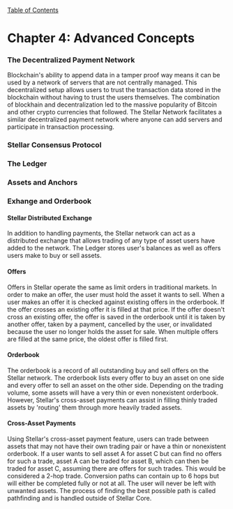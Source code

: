 [Table of Contents](index.md)
# Chapter 4: Advanced Concepts
### The Decentralized Payment Network
Blockchain's ability to append data in a tamper proof way means it can be used by a network of servers that are not centrally managed. This decentralized setup allows users to trust the transaction data stored in the blockchain without having to trust the users themselves. The combination of blockhain and  decentralization led to the massive popularity of Bitcoin and other crypto currencies that followed. The Stellar Network facilitates a similar decentralized payment network where anyone can add servers and participate in transaction processing.

### Stellar Consensus Protocol
### The Ledger
### Assets and Anchors
### Exhange and Orderbook
#### Stellar Distributed Exchange
In addition to handling payments, the Stellar network can act as a distributed exchange that allows trading of any type of asset users have added to the network.  The Ledger stores user's balances as well as offers users make to buy or sell assets.

#### Offers
Offers in Stellar operate the same as limit orders in traditional markets. In order to make an offer, the user must hold the asset it wants to sell.  When a user makes an offer it is checked against existing offers in the orderbook.  If the offer crosses an existing offer it is filled at that price.  If the offer doesn't cross an existing offer, the offer is saved in the orderbook until it is taken by another offer, taken by a payment, cancelled by the user, or invalidated because the user no longer holds the asset for sale.  When multiple offers are filled at the same price, the oldest offer is filled first.

#### Orderbook
The orderbook is a record of all outstanding buy and sell offers on the Stellar network.  The orderbook lists every offer to buy an asset on one side and every offer to sell an asset on the other side.  Depending on the trading volume, some assets will have a very thin or even nonexistent orderbook.  However, Stellar's cross-asset payments can assist in filling thinly traded assets by 'routing' them through more heavily traded assets.

#### Cross-Asset Payments
Using Stellar's cross-asset payment feature, users can trade between assets that may not have their own trading pair or have a thin or nonexistent orderbook.  If a user wants to sell asset A for asset C but can find no offers for such a trade, asset A can be traded for asset B, which can then be traded for asset C, assuming there are offers for such trades. This would be considered a 2-hop trade. Conversion paths can contain up to 6 hops but will either be completed fully or not at all. The user will never be left with unwanted assets.  The process of finding the best possible path is called pathfinding and is handled outside of Stellar Core.
